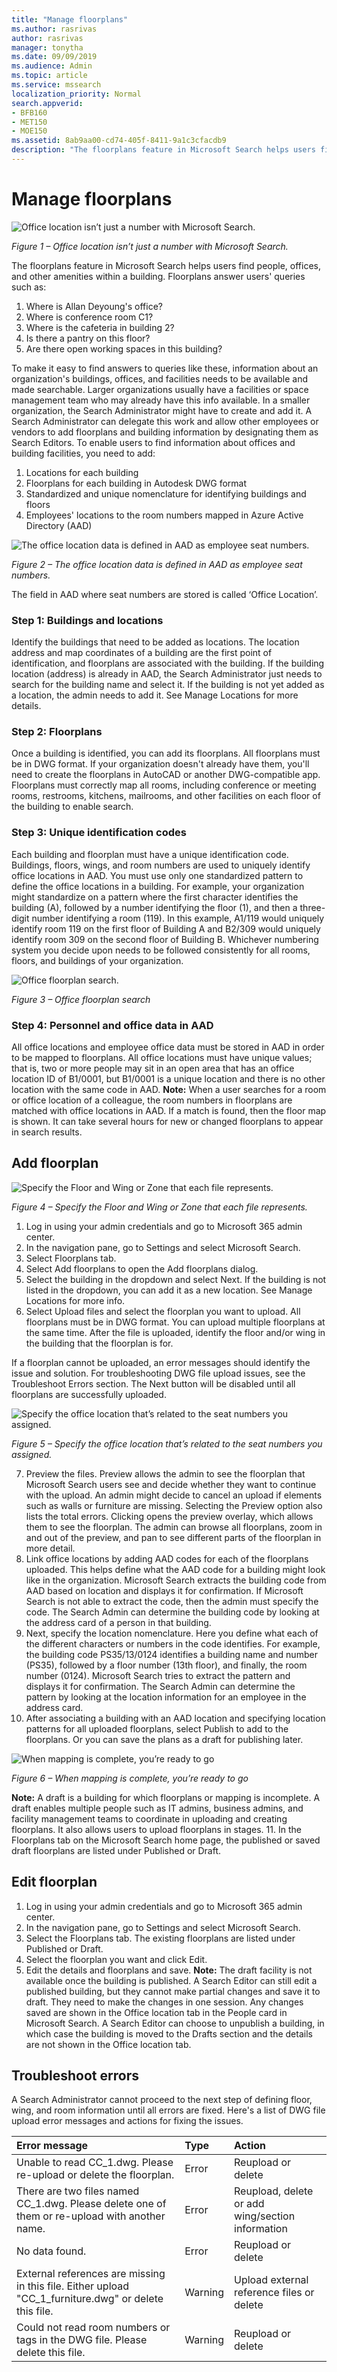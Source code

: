 ```yaml
---
title: "Manage floorplans"
ms.author: rasrivas
author: rasrivas
manager: tonytha
ms.date: 09/09/2019
ms.audience: Admin
ms.topic: article
ms.service: mssearch
localization_priority: Normal
search.appverid:
- BFB160
- MET150
- MOE150
ms.assetid: 8ab9aa00-cd74-405f-8411-9a1c3cfacdb9
description: "The floorplans feature in Microsoft Search helps users find people, offices, and other amenities within a building."
---
```

# Manage floorplans

  ![Office location isn’t just a number with Microsoft Search.](media/floorplans-fig1.png "Office location.")

*Figure 1 – Office location isn’t just a number with Microsoft Search.*

The floorplans feature in Microsoft Search helps users find people, offices, and other amenities within a building. Floorplans answer users' queries such as:

1. Where is Allan Deyoung's office?
2. Where is conference room C1?
3. Where is the cafeteria in building 2?
4. Is there a pantry on this floor?
5. Are there open working spaces in this building?

To make it easy to find answers to queries like these, information about an organization's buildings, offices, and facilities needs to be available and made searchable. Larger organizations usually have a facilities or space management team who may already have this info available. In a smaller organization, the Search Administrator might have to create and add it. A Search Administrator can delegate this work and allow other employees or vendors to add floorplans and building information by designating them as Search Editors.
To enable users to find information about offices and building facilities, you need to add:

1. Locations for each building
2. Floorplans for each building in Autodesk DWG format
3. Standardized and unique nomenclature for identifying buildings and floors
4. Employees' locations to the room numbers mapped in Azure Active Directory (AAD)

 ![The office location data is defined in AAD as employee seat numbers.](media/floorplans-fig2.png "Office location data is defined in AAD.")

*Figure 2 – The office location data is defined in AAD as employee seat numbers.*

The field in AAD where seat numbers are stored is called ‘Office Location’.

### Step 1: Buildings and locations

Identify the buildings that need to be added as locations. The location address and map coordinates of a building are the first point of identification, and floorplans are associated with the building. If the building location (address) is already in AAD, the Search Administrator just needs to search for the building name and select it. If the building is not yet added as a location, the admin needs to add it. See Manage Locations for more details.

### Step 2: Floorplans

Once a building is identified, you can add its floorplans. All floorplans must be in DWG format. If your organization doesn't already have them, you'll need to create the floorplans in AutoCAD or another DWG-compatible app. Floorplans must correctly map all rooms, including conference or meeting rooms, restrooms, kitchens, mailrooms, and other facilities on each floor of the building to enable search.

### Step 3: Unique identification codes

Each building and floorplan must have a unique identification code. Buildings, floors, wings, and room numbers are used to uniquely identify office locations in AAD. You must use only one standardized pattern to define the office locations in a building. For example, your organization might standardize on a pattern where the first character identifies the building (A), followed by a number identifying the floor (1), and then a three-digit number identifying a room (119). In this example, A1/119 would uniquely identify room 119 on the first floor of Building A and B2/309 would uniquely identify room 309 on the second floor of Building B.
Whichever numbering system you decide upon needs to be followed consistently for all rooms, floors, and buildings of your organization.

![Office floorplan search.](media/floorplans-fig3.png "Office floorplan search.")

*Figure 3 – Office floorplan search*

### Step 4: Personnel and office data in AAD

All office locations and employee office data must be stored in AAD in order to be mapped to floorplans. All office locations must have unique values; that is, two or more people may sit in an open area that has an office location ID of B1/0001, but B1/0001 is a unique location and there is no other location with the same code in AAD.
 **Note:** When a user searches for a room or office location of a colleague, the room numbers in floorplans are matched with office locations in AAD. If a match is found, then the floor map is shown.
It can take several hours for new or changed floorplans to appear in search results.

## Add floorplan

  ![Specify the Floor and Wing or Zone that each file represents.](media/floorplans-fig4.png "Specify the Floor and Wing or Zone.")

*Figure 4 – Specify the Floor and Wing or Zone that each file represents.*

1. Log in using your admin credentials and go to Microsoft 365 admin center.
2. In the navigation pane, go to Settings and select Microsoft Search.
3. Select Floorplans tab.
4. Select Add floorplans to open the Add floorplans dialog.
5. Select the building in the dropdown and select Next. If the building is not listed in the dropdown, you can add it as a new location. See Manage Locations for more info.
6. Select Upload files and select the floorplan you want to upload. All floorplans must be in DWG format. You can upload multiple floorplans at the same time. After the file is uploaded, identify the floor and/or wing in the building that the floorplan is for.  

If a floorplan cannot be uploaded, an error messages should identify the issue and solution. For troubleshooting DWG file upload issues, see the Troubleshoot Errors section. The Next button will be disabled until all floorplans are successfully uploaded.

  ![Specify the office location that’s related to the seat numbers you assigned.](media/floorplans-fig5.png "Specify the office location.")

*Figure 5 – Specify the office location that’s related to the seat numbers you assigned.*

7. Preview the files. Preview allows the admin to see the floorplan that Microsoft Search users see and decide whether they want to continue with the upload. An admin might decide to cancel an upload if elements such as walls or furniture are missing. Selecting the Preview option also lists the total errors. Clicking opens the preview overlay, which allows them to see the floorplan. The admin can browse all floorplans, zoom in and out of the preview, and pan to see different parts of the floorplan in more detail.
8. Link office locations by adding AAD codes for each of the floorplans uploaded.
This helps define what the AAD code for a building might look like in the organization. Microsoft Search extracts the building code from AAD based on location and displays it for confirmation. If Microsoft Search is not able to extract the code, then the admin must specify the code. The Search Admin can determine the building code by looking at the address card of a person in that building.
9. Next, specify the location nomenclature. Here you define what each of the different characters or numbers in the code identifies. For example, the building code PS35/13/0124 identifies a building name and number (PS35), followed by a floor number (13th floor), and finally, the room number (0124). Microsoft Search tries to extract the pattern and displays it for confirmation. The Search Admin can determine the pattern by looking at the location information for an employee in the address card.
10. After associating a building with an AAD location and specifying location patterns for all uploaded floorplans, select Publish to add to the floorplans. Or you can save the plans as a draft for publishing later.

![When mapping is complete, you’re ready to go](media/floorplans-fig6.png "Mapping complete")

*Figure 6 – When mapping is complete, you’re ready to go*

 **Note:** A draft is a building for which floorplans or mapping is incomplete. A draft enables multiple people such as IT admins, business admins, and facility management teams to coordinate in uploading and creating floorplans. It also allows users to upload floorplans in stages.
11. In the Floorplans tab on the Microsoft Search home page, the published or saved draft floorplans are listed under Published or Draft.

## Edit floorplan

1. Log in using your admin credentials and go to Microsoft 365 admin center.
2. In the navigation pane, go to Settings and select Microsoft Search.
3. Select the Floorplans tab. The existing floorplans are listed under Published or Draft.
4. Select the floorplan you want and click Edit.
5. Edit the details and floorplans and save.
 **Note:** The draft facility is not available once the building is published. A Search Editor can still edit a published building, but they cannot make partial changes and save it to draft. They need to make the changes in one session. Any changes saved are shown in the Office location tab in the People card in Microsoft Search. A Search Editor can choose to unpublish a building, in which case the building is moved to the Drafts section and the details are not shown in the Office location tab.

## Troubleshoot errors

A Search Administrator cannot proceed to the next step of defining floor, wing, and room information until all errors are fixed. Here's a list of DWG file upload error messages and actions for fixing the issues.

| Error message   | Type    | Action       |
|:----------------| :--------- | :-------------- |
| Unable to read CC_1.dwg. Please re-upload or delete the floorplan. | Error |  Reupload or delete |
| There are two files named CC_1.dwg. Please delete one of them or re-upload with another name.| Error | Reupload, delete or add wing/section information |
| No data found. | Error | Reupload or delete |
| External references are missing in this file. Either upload "CC_1_furniture.dwg" or delete this file. | Warning | Upload external reference files or delete |
| Could not read room numbers or tags in the DWG file. Please delete  this file. | Warning | Reupload or delete |
